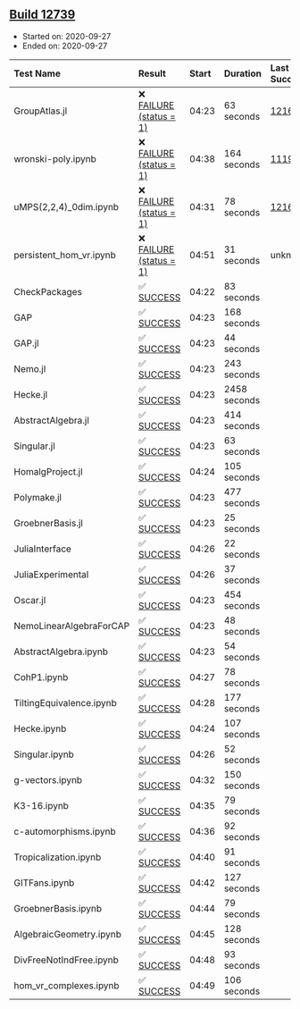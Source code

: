 ## [Build 12739](https://oscarci.mathematik.uni-kl.de/job/oscar/12739/)

* Started on: 2020-09-27
* Ended on: 2020-09-27

| Test Name    | Result | Start | Duration | Last Success | First Failure |
|:-------------|:-------|:------|:---------|:-------------|:--------------|
| GroupAtlas.jl | ❌ [FAILURE (status = 1)](https://oscarci.mathematik.uni-kl.de/job/oscar/12739/artifact/logs/build-12739/GroupAtlas.jl.log) | 04:23 | 63 seconds | [12167](https://oscarci.mathematik.uni-kl.de/job/oscar/12167/) | [12168](https://oscarci.mathematik.uni-kl.de/job/oscar/12168/) |
| wronski-poly.ipynb | ❌ [FAILURE (status = 1)](https://oscarci.mathematik.uni-kl.de/job/oscar/12739/artifact/logs/build-12739/wronski-poly.ipynb.log) | 04:38 | 164 seconds | [11192](https://oscarci.mathematik.uni-kl.de/job/oscar/11192/) | [11193](https://oscarci.mathematik.uni-kl.de/job/oscar/11193/) |
| uMPS(2,2,4)_0dim.ipynb | ❌ [FAILURE (status = 1)](https://oscarci.mathematik.uni-kl.de/job/oscar/12739/artifact/logs/build-12739/uMPS-2-2-4-_0dim.ipynb.log) | 04:31 | 78 seconds | [12167](https://oscarci.mathematik.uni-kl.de/job/oscar/12167/) | [12168](https://oscarci.mathematik.uni-kl.de/job/oscar/12168/) |
| persistent_hom_vr.ipynb | ❌ [FAILURE (status = 1)](https://oscarci.mathematik.uni-kl.de/job/oscar/12739/artifact/logs/build-12739/persistent_hom_vr.ipynb.log) | 04:51 | 31 seconds | unknown | unknown |
| CheckPackages | ✅ [SUCCESS](https://oscarci.mathematik.uni-kl.de/job/oscar/12739/artifact/logs/build-12739/CheckPackages.log) | 04:22 | 83 seconds |  |  |
| GAP | ✅ [SUCCESS](https://oscarci.mathematik.uni-kl.de/job/oscar/12739/artifact/logs/build-12739/GAP.log) | 04:23 | 168 seconds |  |  |
| GAP.jl | ✅ [SUCCESS](https://oscarci.mathematik.uni-kl.de/job/oscar/12739/artifact/logs/build-12739/GAP.jl.log) | 04:23 | 44 seconds |  |  |
| Nemo.jl | ✅ [SUCCESS](https://oscarci.mathematik.uni-kl.de/job/oscar/12739/artifact/logs/build-12739/Nemo.jl.log) | 04:23 | 243 seconds |  |  |
| Hecke.jl | ✅ [SUCCESS](https://oscarci.mathematik.uni-kl.de/job/oscar/12739/artifact/logs/build-12739/Hecke.jl.log) | 04:23 | 2458 seconds |  |  |
| AbstractAlgebra.jl | ✅ [SUCCESS](https://oscarci.mathematik.uni-kl.de/job/oscar/12739/artifact/logs/build-12739/AbstractAlgebra.jl.log) | 04:23 | 414 seconds |  |  |
| Singular.jl | ✅ [SUCCESS](https://oscarci.mathematik.uni-kl.de/job/oscar/12739/artifact/logs/build-12739/Singular.jl.log) | 04:23 | 63 seconds |  |  |
| HomalgProject.jl | ✅ [SUCCESS](https://oscarci.mathematik.uni-kl.de/job/oscar/12739/artifact/logs/build-12739/HomalgProject.jl.log) | 04:24 | 105 seconds |  |  |
| Polymake.jl | ✅ [SUCCESS](https://oscarci.mathematik.uni-kl.de/job/oscar/12739/artifact/logs/build-12739/Polymake.jl.log) | 04:23 | 477 seconds |  |  |
| GroebnerBasis.jl | ✅ [SUCCESS](https://oscarci.mathematik.uni-kl.de/job/oscar/12739/artifact/logs/build-12739/GroebnerBasis.jl.log) | 04:23 | 25 seconds |  |  |
| JuliaInterface | ✅ [SUCCESS](https://oscarci.mathematik.uni-kl.de/job/oscar/12739/artifact/logs/build-12739/JuliaInterface.log) | 04:26 | 22 seconds |  |  |
| JuliaExperimental | ✅ [SUCCESS](https://oscarci.mathematik.uni-kl.de/job/oscar/12739/artifact/logs/build-12739/JuliaExperimental.log) | 04:26 | 37 seconds |  |  |
| Oscar.jl | ✅ [SUCCESS](https://oscarci.mathematik.uni-kl.de/job/oscar/12739/artifact/logs/build-12739/Oscar.jl.log) | 04:23 | 454 seconds |  |  |
| NemoLinearAlgebraForCAP | ✅ [SUCCESS](https://oscarci.mathematik.uni-kl.de/job/oscar/12739/artifact/logs/build-12739/NemoLinearAlgebraForCAP.log) | 04:23 | 48 seconds |  |  |
| AbstractAlgebra.ipynb | ✅ [SUCCESS](https://oscarci.mathematik.uni-kl.de/job/oscar/12739/artifact/logs/build-12739/AbstractAlgebra.ipynb.log) | 04:23 | 54 seconds |  |  |
| CohP1.ipynb | ✅ [SUCCESS](https://oscarci.mathematik.uni-kl.de/job/oscar/12739/artifact/logs/build-12739/CohP1.ipynb.log) | 04:27 | 78 seconds |  |  |
| TiltingEquivalence.ipynb | ✅ [SUCCESS](https://oscarci.mathematik.uni-kl.de/job/oscar/12739/artifact/logs/build-12739/TiltingEquivalence.ipynb.log) | 04:28 | 177 seconds |  |  |
| Hecke.ipynb | ✅ [SUCCESS](https://oscarci.mathematik.uni-kl.de/job/oscar/12739/artifact/logs/build-12739/Hecke.ipynb.log) | 04:24 | 107 seconds |  |  |
| Singular.ipynb | ✅ [SUCCESS](https://oscarci.mathematik.uni-kl.de/job/oscar/12739/artifact/logs/build-12739/Singular.ipynb.log) | 04:26 | 52 seconds |  |  |
| g-vectors.ipynb | ✅ [SUCCESS](https://oscarci.mathematik.uni-kl.de/job/oscar/12739/artifact/logs/build-12739/g-vectors.ipynb.log) | 04:32 | 150 seconds |  |  |
| K3-16.ipynb | ✅ [SUCCESS](https://oscarci.mathematik.uni-kl.de/job/oscar/12739/artifact/logs/build-12739/K3-16.ipynb.log) | 04:35 | 79 seconds |  |  |
| c-automorphisms.ipynb | ✅ [SUCCESS](https://oscarci.mathematik.uni-kl.de/job/oscar/12739/artifact/logs/build-12739/c-automorphisms.ipynb.log) | 04:36 | 92 seconds |  |  |
| Tropicalization.ipynb | ✅ [SUCCESS](https://oscarci.mathematik.uni-kl.de/job/oscar/12739/artifact/logs/build-12739/Tropicalization.ipynb.log) | 04:40 | 91 seconds |  |  |
| GITFans.ipynb | ✅ [SUCCESS](https://oscarci.mathematik.uni-kl.de/job/oscar/12739/artifact/logs/build-12739/GITFans.ipynb.log) | 04:42 | 127 seconds |  |  |
| GroebnerBasis.ipynb | ✅ [SUCCESS](https://oscarci.mathematik.uni-kl.de/job/oscar/12739/artifact/logs/build-12739/GroebnerBasis.ipynb.log) | 04:44 | 79 seconds |  |  |
| AlgebraicGeometry.ipynb | ✅ [SUCCESS](https://oscarci.mathematik.uni-kl.de/job/oscar/12739/artifact/logs/build-12739/AlgebraicGeometry.ipynb.log) | 04:45 | 128 seconds |  |  |
| DivFreeNotIndFree.ipynb | ✅ [SUCCESS](https://oscarci.mathematik.uni-kl.de/job/oscar/12739/artifact/logs/build-12739/DivFreeNotIndFree.ipynb.log) | 04:48 | 93 seconds |  |  |
| hom_vr_complexes.ipynb | ✅ [SUCCESS](https://oscarci.mathematik.uni-kl.de/job/oscar/12739/artifact/logs/build-12739/hom_vr_complexes.ipynb.log) | 04:49 | 106 seconds |  |  |
